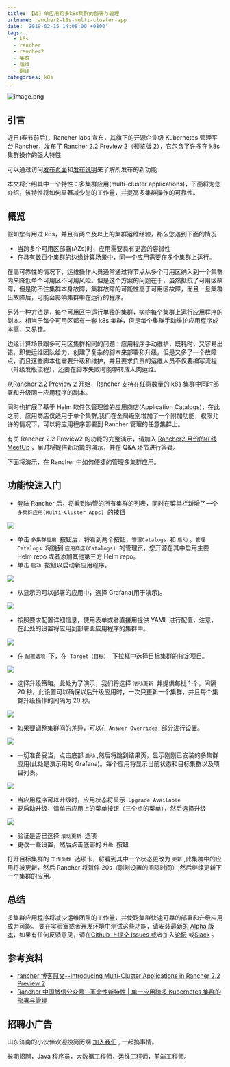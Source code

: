 ```yaml
---
title: 【译】单应用跨多k8s集群的部署与管理
urlname: rancher2-k8s-multi-cluster-app
date: '2019-02-15 14:08:00 +0800'
tags:
  - k8s
  - rancher
  - rancher2
  - 集群
  - 运维
  - 翻译
categories: k8s
---
```


![image.png](https://cdn.nlark.com/yuque/0/2019/png/226273/1550147773034-220bf087-600f-47dd-9d24-65ac37f79d65.png#align=left&display=inline&height=371&originHeight=371&originWidth=746&size=38965&width=746)

## 引言

近日(春节前后)，Rancher labs 宣布，其旗下的开源企业级 Kubernetes 管理平台 Rancher，发布了 Rancher 2.2 Preview 2（预览版 2），它包含了许多在 k8s  集群操作的强大特性

可以通过访问[发布页面](https://rancher.com/products/rancher/2.2/)和[发布说明](https://github.com/rancher/rancher/releases/tag/v2.2.0-alpha6)来了解所发布的新功能

本文将介绍其中一个特性：多集群应用(multi-cluster applications)，下面将为您介绍，该特性将如何显著减少您的工作量，并提高多集群操作的可靠性。

## 概览

假如您有用过 k8s，并且有两个及以上的集群运维经验，那么您遇到下面的情况

- 当跨多个可用区部署(AZs)时，应用需要具有更高的容错性
- 在具有数百个集群的边缘计算场景中，同一个应用需要在多个集群上运行。

在高可靠性的情况下，运维操作人员通常通过将节点从多个可用区纳入到一个集群内来降低单个可用区不可用风险。但是这个方案的问题在于，虽然抵抗了可用区故障，但是防不住集群本身故障，集群故障的可能性高于可用区故障，而且一旦集群出故障后，可能会影响集群中在运行的程序。

另外一种方法是，每个可用区中运行单独的集群，病症每个集群上运行应用程序的副本。相当于每个可用区都有一套 k8s 集群，但是每个集群手动维护应用程序成本高，又易错。

边缘计算场景跟多可用区集群相同的问题：应用程序手动维护，既耗时，又容易出错，即使运维团队给力，创建了复杂的脚本来部署和升级，但是又多了一个故障点，而且这些脚本也需要升级和维护，并且要求负责的运维人员不仅要编写流程（升级发版流程），还要在脚本失败时能够转成人肉运维。

从[Rancher 2.2 Preview 2](https://github.com/rancher/rancher/releases/tag/v2.2.0-alpha6) 开始，Rancher 支持在任意数量的 k8s 集群中同时部署和升级同一应用程序的副本。

同时也扩展了基于 Helm 软件包管理器的应用商店(Application Catalogs)，在此之前，应用商店仅适用于单个集群,我们在全局级别增加了一个附加功能，权限允许的情况下，可以将应用程序部署到 Rancher 管理的任意集群上。

有关 Rancher 2.2 Preview2 的功能的完整演示，请加入 [Rancher2 月份的在线 MeetUp](https://rancher.com/events/2019/meetup-multi-cluster-apps/) ，届时将提供新功能的演示，并在 Q&A 环节进行答疑。

下面将演示，在 Rancher 中如何便捷的管理多集群应用。

## 功能快速入门

- 登陆 Rancher 后，将看到纳管的所有集群的列表，同时在菜单栏新增了一个 `多集群应用(Multi-Cluster Apps)`  的按钮

![](https://cdn.nlark.com/yuque/0/2019/png/226273/1550210384952-8bbbfcb0-e3d7-42f2-b55f-456323970275.png#align=left&display=inline&height=265&originHeight=568&originWidth=1600&size=0&width=746)

- 单击 `多集群应用`  按钮后，将看到两个按钮，`管理Catalogs`  和 `启动` 。`管理Catalogs`  将跳到 `应用商店(Catalogs)`  的管理页，您开源在其中启用主要 Helm repo 或者添加其他第三方 Helm repo。
- 单击 `启动`  按钮以启动新应用程序。

![](https://cdn.nlark.com/yuque/0/2019/png/226273/1550210400369-8dd2c530-bffc-484b-8081-310fb69f06b7.png#align=left&display=inline&height=319&originHeight=685&originWidth=1600&size=0&width=746)

- 从显示的可以部署的应用中，选择 Grafana(用于演示)。

![](https://cdn.nlark.com/yuque/0/2019/png/226273/1550210419223-c687bf46-93e1-428d-82bc-754a460cdc4b.png#align=left&display=inline&height=298&originHeight=640&originWidth=1600&size=0&width=746)

- 按照要求配置详细信息，使用表单或者直接用提供 YAML 进行配置，注意，在此处的设置将应用到部署此应用程序的集群中。

![](https://cdn.nlark.com/yuque/0/2019/png/226273/1550210430368-f065ea71-821c-4458-bd14-7457822473bb.png#align=left&display=inline&height=520&originHeight=1115&originWidth=1600&size=0&width=746)

- 在 `配置选项`  下，在  `Target（目标）`  下拉框中选择目标集群的指定项目。

![](https://cdn.nlark.com/yuque/0/2019/png/226273/1550210444391-421fb9d3-d2a5-45ed-89e7-5e4accca5793.png#align=left&display=inline&height=392&originHeight=840&originWidth=1600&size=0&width=746)

- 选择升级策略。此处为了演示，我们将选择 `滚动更新`  并提供每批 1 个，间隔 20 秒。此设置可以确保以后升级应用时，一次只更新一个集群，并且每个集群升级操作的间隔为 20 秒。

![](https://cdn.nlark.com/yuque/0/2019/png/226273/1550210458439-2fd561f6-6ea1-4fdb-bb69-83edb7de2f01.png#align=left&display=inline&height=370&originHeight=794&originWidth=1600&size=0&width=746)

- 如果要调整集群间的差异，可以在 `Answer Overrides`  部分进行设置。

![](https://cdn.nlark.com/yuque/0/2019/png/226273/1550210474235-75246694-14bc-410b-badc-f4bbd81c492d.png#align=left&display=inline&height=270&originHeight=579&originWidth=1600&size=0&width=746)

- 一切准备妥当，点击底部 `启动` ,然后将跳到结果页，显示刚刚已安装的多集群应用(此处是演示用的 Grafana)。每个应用将显示当前状态和目标集群以及项目列表。

![](https://cdn.nlark.com/yuque/0/2019/png/226273/1550210490267-a0d665be-27f1-45f6-9988-a2e81c93a3c8.png#align=left&display=inline&height=140&originHeight=301&originWidth=1600&size=0&width=746)

- 当应用程序可以升级时，应用状态将显示  `Upgrade Available`
- 要启动升级，请单击应用上的菜单按钮（三个点的菜单），然后选择升级

![](https://cdn.nlark.com/yuque/0/2019/png/226273/1550210508332-34b12a85-bcb1-4706-9795-2f839c8aa88d.png#align=left&display=inline&height=287&originHeight=615&originWidth=1600&size=0&width=746)

- 验证是否已选择 `滚动更新`  选项
- 更改一些设置，然后点击底部的 `升级`  按钮

打开目标集群的 `工作负载`  选项卡，将看到其中一个状态更改为 `更新` ,此集群中的应用将被更新，然后 Rancher 将暂停 20s（刚刚设置的间隔时间）,然后继续更新下一个集群的应用。

## 总结

多集群应用程序将减少运维团队的工作量，并使跨集群快速可靠的部署和升级应用成为可能。
要在实验室或者开发环境中测试这些功能，请安装[最新的 Alpha 版本](https://rancher.com/docs/rancher/v2.x/en/installation/server-tags/#helm-chart-repositories)，如果有任何反馈意见，请在[Github 上提交 Issues 或](https://github.com/rancher/rancher/issues)者加入[论坛](https://forums.rancher.com/) 或[Slack](https://slack.rancher.io/) 。

## 参考资料

- [rancher 博客原文--Introducing Multi-Cluster Applications in Rancher 2.2 Preview 2](https://rancher.com/blog/2019/introducing-multi-cluster-apps/)
- [Rancher 中国微信公众号--革命性新特性 | 单一应用跨多 Kubernetes 集群的部署与管理](https://mp.weixin.qq.com/s/yfE22D04D98r8e7BAlD3qg)

## 招聘小广告

山东济南的小伙伴欢迎投简历啊 [加入我们](https://www.shunnengnet.com/index.php/Home/Contact/join.html) , 一起搞事情。

长期招聘，Java 程序员，大数据工程师，运维工程师，前端工程师。
